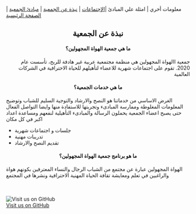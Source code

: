 معلومات أخري | امثلة علي المبادئ  |[الإجتماعات](https://amateursanonymous.github.io/meetings) | [نبذة عن الجمعية](https://amateursanonymous.github.io/about-us) | [مبادئ الجمعية](https://amateursanonymous.github.io/principles) | [الصفحة الرئيسية](https://amateursanonymous.github.io)

## <center> نبذة عن الجمعية </center>

#### <center> ما هي جمعية الهواة المجهولين؟ </center>
<p dir="rtl">
جمعية االهواة المجهولين هي منظمة مجتمعية عربية غير هادفة للربح، تأسست عام 2020. تقوم على اجتماعات شهرية للاعضاء لتأهيلهم للحياة الاحترافية في الشركات العالمية 
</p>

#### <center> ما هي خدمات الجمعية؟ </center>
الغرض الاساسي من خدماتنا هو النصح والارشاد والتوجية السليم للشباب وتوضيح المعلومات المغلوطة وممارسة المبادىء وتجربتها للاستفادة منها
وايضا التواصل الفعال حتى يصبح اعضاء الجمعية يحملون الرسالة والمبادىء التأهيلية لنفعهم ومساعدة اعداد اكبر في كل مكان
- جلسات و اجتماعات شهرية
- تدريبات مهنية
- تقديم النصح والارشاد


#### <center> ما هو برنامج جمعية الهواة المجهولين؟ </center>
 الهواة المجهولين عبارة عن مجتمع من الشباب الرجال والنساء المعترفين بكونهم هواة والراغبين في تعلم ومعايشة تقافة الحياة المهنية الاحترافية ونشرها في المجتمع

<br><br>
![Visit us on GitHub](https://raw.githubusercontent.com/amateursanonymous/amateursanonymous.github.io/main/assets/GitHub-logo-100.png)<br>
[Visit us on GitHub](https://github.com/amateursanonymous/amateursanonymous.github.io)

